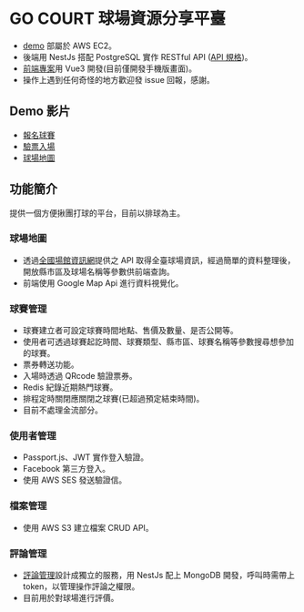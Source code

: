 # GO COURT 球場資源分享平臺
* [demo](https://tom-lee.site/) 部屬於 AWS EC2。
* 後端用 NestJs 搭配 PostgreSQL 實作 RESTful API ([API 規格](spec.yaml))。
* [前端專案](https://github.com/xu3cl40122/go-court-vue)用 Vue3 開發(目前僅開發手機版畫面)。
* 操作上遇到任何奇怪的地方歡迎發 issue 回報，感謝。

## Demo 影片
* [報名球賽](https://streamable.com/jfsw21)
* [驗票入場](https://streamable.com/7wnm3n)
* [球場地圖](https://streamable.com/zczx85)

## 功能簡介
提供一個方便揪團打球的平台，目前以排球為主。

### 球場地圖
* 透過[全國場館資訊網](https://iplay.sa.gov.tw/WebAPI)提供之 API 取得全臺球場資訊，經過簡單的資料整理後，開放縣市區及球場名稱等參數供前端查詢。
* 前端使用 Google Map Api 進行資料視覺化。

### 球賽管理
* 球賽建立者可設定球賽時間地點、售價及數量、是否公開等。
* 使用者可透過球賽起訖時間、球賽類型、縣市區、球賽名稱等參數搜尋想參加的球賽。
* 票券轉送功能。
* 入場時透過 QRcode 驗證票券。
* Redis 紀錄近期熱門球賽。
* 排程定時關閉應關閉之球賽(已超過預定結束時間)。
* 目前不處理金流部分。

### 使用者管理
* Passport.js、JWT 實作登入驗證。
* Facebook 第三方登入。
* 使用 AWS SES 發送驗證信。

### 檔案管理
* 使用 AWS S3 建立檔案 CRUD API。

### 評論管理
* [評論管理](https://github.com/xu3cl40122/comment-service)設計成獨立的服務，用 NestJs 配上 MongoDB 開發，呼叫時需帶上 token，以管理操作評論之權限。
* 目前用於對球場進行評價。



